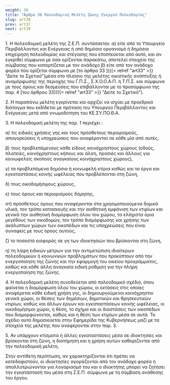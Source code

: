 ```yaml
---
weight: 38
title: "Άρθρο 38 Πολεοδομική Μελέτη Ζώνης Ενεργού Πολεοδομίας"
slug: art38
prev: art37
next: art39
---
```


1\. Η πολεοδομική μελέτη της Ζ.Ε.Π. συντάσσεται: α) είτε από το Υπουργείο Περιβάλλοντος και Ενέργειας ή από δημόσιο οργανισμό ή δημόσια επιχείρηση πολεοδομίας και στέγασης που εποπτεύεται από αυτό, και αν εγκριθεί σύμφωνα με όσα ορίζονται παρακάτω, αποτελεί στοιχείο της σύμβασης που καταρτίζεται με τον ανάδοχο β) είτε από τον ανάδοχο φορέα που ορίζεται σύμφωνα με [το άρθρο 33 ]({{< relref "art33" >}} "Δείτε το Σχετικό")μέσα στο πλαίσιο της μελέτης οικιστικής ανάπτυξης ή αναμόρφωσης της περιοχής του Γ.Π.Σ., Σ.Χ.Ο.Ο.Α.Π. ή Τ.Π.Σ. και σύμφωνα με τους όρους και δεσμεύσεις που επιβάλλονται με το προσύμφωνο της παρ. 4 [του άρθρου 33]({{< relref "art33" >}} "Δείτε το Σχετικό").

2\. Η παραπάνω μελέτη εγκρίνεται και αρχίζει να ισχύει με προεδρικό διάταγμα που εκδίδεται με πρόταση του Υπουργού Περιβάλλοντος και Ενέργειας μετά από γνωμοδότηση του ΚΕ.ΣΥ.ΠΟ.Θ.Α.

3\. Η πολεοδομική μελέτη της παρ. 1 περιέχει :

α) τις ειδικές χρήσεις γης και τους πρόσθετους περιορισμούς, απαγορεύσεις ή υποχρεώσεις που αναφέρονται σε κάθε μία από αυτές,

β) τους προβλεπόμενους κάθε είδους κοινόχρηστους χώρους (οδούς, πλατείες, κοινόχρηστους κήπους και άλση, πρασιές και άλλους για κοινωφελείς σκοπούς αναγκαίους κοινόχρηστους χώρους),

γ) τα προβλεπόμενα δημόσια ή κοινωφελή κτίρια καθώς και τα έργα και εγκαταστάσεις κοινής ωφέλειας που προβλέπονται στη ζώνη,

δ) τους οικοδομήσιμους χώρους,

ε) τους όρους και περιορισμούς δόμησης,

στ) πρόσθετους όρους που αναφέρονται στα χρησιμοποιούμενα δομικά υλικά, τον τρόπο κατασκευής και την αισθητική εμφάνιση των κτιρίων και γενικά την αισθητική διαμόρφωση όλου του χώρου, τα ελάχιστα όρια μεγέθους των οικοδομών, τον τρόπο διαμόρφωσης και χρήσης των ακάλυπτων χώρων των οικοπέδων και τις υποχρεώσεις που είναι συναφείς με τους όρους αυτούς,

ζ) το ποσοστό εισφοράς σε γη των ιδιοκτησιών που βρίσκονται στη ζώνη,

η) τη λήψη ειδικών μέτρων για την αντιμετώπιση ιδιαίτερων πολεοδομικών ή κοινωνικών προβλημάτων που προκύπτουν από την ενεργοποίηση της ζώνης και την εφαρμογή του οικείου προγράμματος, καθώς και κάθε άλλη αναγκαία ειδική ρύθμιση για την πλήρη ενεργοποίηση της ζώνης.

4\. Η πολεοδομική μελέτη συνοδεύεται από πολεοδομικό σχέδιο, όπου φαίνεται η διαμόρφωση όλου του χώρου, οι εκτάσεις στις οποίες αναφέρεται κάθε ειδική χρήση γης, οι δημιουργούμενοι κοινόχρηστοι γενικά χώροι, οι θέσεις των δημόσιων, δημοτικών και θρησκευτικών κτιρίων, καθώς και άλλων έργων και εγκαταστάσεων κοινής ωφέλειας, οι οικοδομήσιμοι χώροι, η θέση, το σχήμα και οι διαστάσεις των οικοπέδων που διαμορφώνονται, καθώς και η θέση των κτιρίων μέσα σε αυτά. Το σχέδιο αυτό δημοσιεύεται στην Εφημερίδα της Κυβερνήσεως μαζί με τα στοιχεία της μελέτης που αναφέρονται στην παρ. 3.

5\. Αν υπάρχουν κτίσματα ή άλλες εγκαταστάσεις μέσα σε ιδιοκτησίες και βρίσκονται στη ζώνη, η διατήρηση και η χρήση αυτών καθορίζονται από την πολεοδομική μελέτη.

Στην αντίθετη περίπτωση, αν χαρακτηρίζονται ότι πρέπει να κατεδαφιστούν, οι ιδιοκτησίες αγοράζονται από τον ανάδοχο φορέα ή απαλλοτριώνονται για λογαριασμό του και ο ιδιοκτήτης μπορεί να ζητήσει την εγκατάστασή του μέσα στη Ζ.Ε.Π. σύμφωνα με τη σύμβαση ανάθεσης του έργου.


